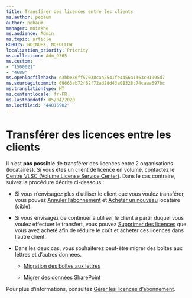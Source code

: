 ```yaml
---
title: Transférer des licences entre les clients
ms.author: pebaum
author: pebaum
manager: mnirkhe
ms.audience: Admin
ms.topic: article
ROBOTS: NOINDEX, NOFOLLOW
localization_priority: Priority
ms.collection: Adm_O365
ms.custom:
- "1500021"
- "4689"
ms.openlocfilehash: e3bbe36ff57038caa2541fe4456a1363c91995d7
ms.sourcegitcommit: 69663ab72f62f72ad28d43a08328c74caaa697bc
ms.translationtype: HT
ms.contentlocale: fr-FR
ms.lasthandoff: 05/04/2020
ms.locfileid: "44016902"
---
```

# <a name="transfer-licenses-between-tenants"></a>Transférer des licences entre les clients

Il n’est **pas possible** de transférer des licences entre 2 organisations (locataires). Si vous êtes un client de licence en volume, contactez le [Centre VLSC (Volume License Service Center)](https://support.microsoft.com/help/4471406/how-to-contact-the-microsoft-volume-licensing-service-center). Dans le cas contraire, suivez la procédure décrite ci-dessous : 

- Si vous n’envisagez plus d’utiliser le client que vous voulez transférer, vous pouvez [Annuler l’abonnement](https://admin.microsoft.com/Adminportal/Home?source=applauncher#/subscriptions) et [Acheter un nouveau](https://products.office.com/compare-all-microsoft-office-products-b?rtc=1&activetab=tab:primaryr2) locataire (cible).

- Si vous envisagez de continuer à utiliser le client à partir duquel vous voulez effectuer le transfert, vous pouvez [Supprimer des licences](https://docs.microsoft.com/microsoft-365/commerce/licenses/buy-licenses?view=o365-worldwide) que vous avez acheté afin de réduire le coût et acheter ces licences dans l’autre client.

- Dans les deux cas, vous souhaiterez peut-être migrer des boîtes aux lettres et d’autres données.

    - [Migration des boîtes aux lettres](https://docs.microsoft.com/Exchange/mailbox-migration/migrate-mailboxes-across-tenants)

    - [Migrer des données SharePoint](https://aka.ms/modernSpoAdminCenter/CloudContentMigrations)

Pour plus d’informations, consultez [Gérer les licences d’abonnement](https://docs.microsoft.com/microsoft-365/commerce/licenses/buy-licenses?view=o365-worldwide).
